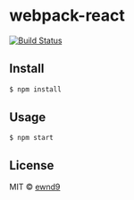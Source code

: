 # webpack-react

[![Build Status](https://travis-ci.org/ewnd9/webpack-react.svg?branch=master)](https://travis-ci.org/ewnd9/webpack-react)

## Install

```sh
$ npm install
```

## Usage

```
$ npm start
```

## License

MIT © [ewnd9](http://ewnd9.com)
